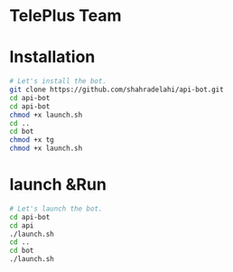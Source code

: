 # TelePlus Team


# Installation

```sh
# Let's install the bot.
git clone https://github.com/shahradelahi/api-bot.git
cd api-bot
cd api-bot
chmod +x launch.sh
cd ..
cd bot
chmod +x tg
chmod +x launch.sh
```

# Iaunch &Run

```sh
# Let's launch the bot.
cd api-bot
cd api
./launch.sh
cd ..
cd bot
./launch.sh
```
